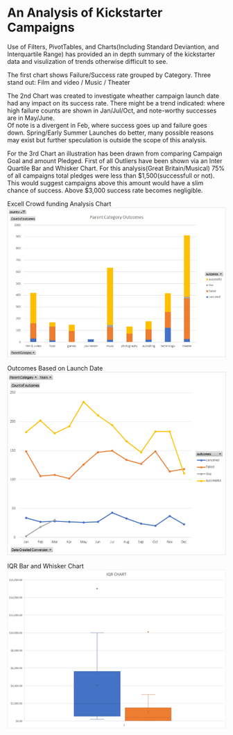 # An Analysis of Kickstarter Campaigns
Use of Filters, PivotTables, and Charts(Including Standard Deviantion, and Interquartile Range)
has provided an in depth summary of the kickstarter data and visulization of trends otherwise difficult
to see.

The first chart shows Failure/Success rate grouped by Category. Three stand out: Film and video / Music / Theater

The 2nd Chart was created to investigate wheather campaign launch date had any impact on its success rate. 
There might be a trend indicated: where high failure counts are shown in Jan/Jul/Oct, and note-worthy successes are in May/June.  
Of note is a divergent in Feb, where success goes up and failure goes down.
Spring/Early Summer Launches do better, many possible reasons may exist but further speculation is outside the scope of this analysis.

For the 3rd Chart an illustration has been drawn from comparing Campaign Goal and amount Pledged.
First of all Outliers have been shown via an Inter Quartile Bar and Whisker Chart.
For this analysis(Great Britain/Musical) 75% of all campaigns total pledges were less than $1,500(successfull or not).
This would suggest campaigns above this amount would have a slim chance of success.
Above $3,000 success rate becomes negligible.

Excell Crowd funding Analysis Chart
![Excell Crowd funing Analysis Chart.png](Excell%20Crowd%20funing%20Analysis%20Chart.png)


Outcomes Based on Launch Date
![Outcomes Based on Launch Date.png](Outcomes%20Based%20on%20Launch%20Date.png)


IQR Bar and Whisker Chart
![IQR Bar and Whisker Chart.png](IQR%20Bar%20and%20Whisker%20Chart.png)
